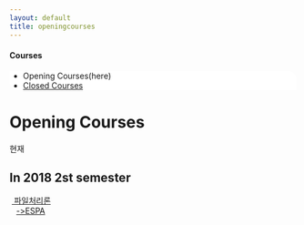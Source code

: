 ```yaml
---
layout: default
title: openingcourses
---
```

<h4>Courses</h4>
 <div class="linklink" style = "background-color:#ffffff;border-radius:0 15px;align:right;">
          <ul class="posts-list">
            <li>Opening Courses(here)
            </li>
            <li class="post-link">
                <a class="post-title" href="https://youngjoongko.github.io/Courses/closedcourses/">Closed Courses</a>
            </li>
          </ul>
  </div>
  
  <div class="post">
  <h1 class="pageTitle">Opening Courses</h1>	
  <p class="meta">현재 </p>
  <h2>In 2018 2st semester</h2>
   <p>&nbsp;<a href="javascript:na_open_window('win', 'https://dais.donga.ac.kr/board/list.asp?name=univislab45', 0, 0, 1024, 768, 1, 0, 1, 1, 1)" target="_self"> 파일처리론</a><br>
   &nbsp;&nbsp;&nbsp;<a href="javascript:na_open_window('win', 'http://espa.donga.ac.kr/fp2018', 0, 0, 1024, 768, 1, 0, 1, 1, 1)" target="_self">->ESPA</a></p>

